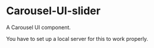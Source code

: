 # Carousel-UI-slider
A Carousel UI component.

You have to set up a local server for this to work properly.
